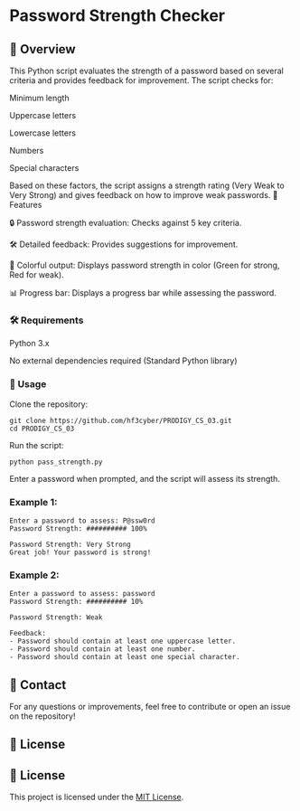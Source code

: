 # Password Strength Checker
## 📌 Overview

  This Python script evaluates the strength of a password based on several criteria and provides feedback for improvement. The script checks for:

   Minimum length

  Uppercase letters

   Lowercase letters

  Numbers

  Special characters

Based on these factors, the script assigns a strength rating (Very Weak to Very Strong) and gives feedback on how to improve weak passwords.
🚀 Features

  🔒 Password strength evaluation: Checks against 5 key criteria.

  🛠️ Detailed feedback: Provides suggestions for improvement.

   🎨 Colorful output: Displays password strength in color (Green for strong, Red for weak).

   📊 Progress bar: Displays a progress bar while assessing the password.

### 🛠️ Requirements

  Python 3.x

  No external dependencies required (Standard Python library)

### 📜 Usage

  Clone the repository:

    git clone https://github.com/hf3cyber/PRODIGY_CS_03.git
    cd PRODIGY_CS_03

Run the script:

    python pass_strength.py

  Enter a password when prompted, and the script will assess its strength.

### Example 1:
```
Enter a password to assess: P@ssw0rd
Password Strength: ########## 100%

Password Strength: Very Strong
Great job! Your password is strong!
```
### Example 2:
```
Enter a password to assess: password
Password Strength: ########## 10%

Password Strength: Weak

Feedback:
- Password should contain at least one uppercase letter.
- Password should contain at least one number.
- Password should contain at least one special character.
```

## 📧 Contact

For any questions or improvements, feel free to contribute or open an issue on the repository!

## 📝 License

## 📝 License

This project is licensed under the [MIT License](./LICENSE).

